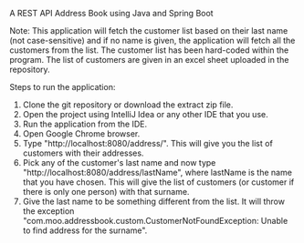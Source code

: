 A REST API Address Book using Java and Spring Boot


Note: This application will fetch the customer list based on their last name (not case-sensitive) and if no name is given, the application will fetch all the customers from the list. The customer list has been hard-coded within the program. The list of customers are given in an excel sheet uploaded in the repository.


Steps to run the application:
1. Clone the git repository or download the extract zip file.
2. Open the project using IntelliJ Idea or any other IDE that you use.
3. Run the application from the IDE.
4. Open Google Chrome browser.
5. Type "http://localhost:8080/address/". This will give you the list of customers with their addresses.
6. Pick any of the customer's last name and now type "http://localhost:8080/address/lastName", where lastName is the name that you have chosen. This will give the list of customers (or customer if there is only one person) with that surname.
7. Give the last name to be something different from the list. It will throw the exception "com.moo.addressbook.custom.CustomerNotFoundException: Unable to find address for the surname".
